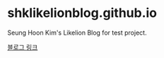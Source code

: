 # shklikelionblog.github.io
Seung Hoon Kim's Likelion Blog for test project.

<a href="https://patrickkkim.github.io/shklikelionblog.github.io/">블로그 링크</a>
